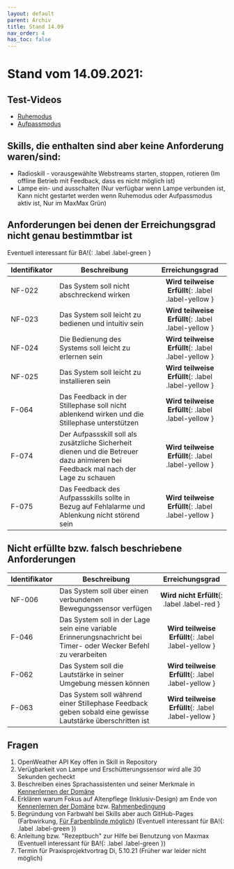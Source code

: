 ```yaml
---
layout: default
parent: Archiv
title: Stand 14.09
nav_order: 4
has_toc: false
---
```



# Stand vom 14.09.2021:

## Test-Videos 
* [Ruhemodus](https://youtu.be/w4Ok8G5Xfq4) 
* [Aufpassmodus](https://youtu.be/AmSz5L1lWlM)

## Skills, die enthalten sind aber keine Anforderung waren/sind:
* Radioskill - vorausgewählte Webstreams starten, stoppen, rotieren (Im offline Betrieb mit Feedback, dass es nicht möglich ist)
* Lampe ein- und ausschalten (Nur verfügbar wenn Lampe verbunden ist, Kann nicht gestartet werden wenn Ruhemodus oder Aufpassmodus aktiv ist, Nur im MaxMax Grün)

## Anforderungen bei denen der Erreichungsgrad nicht genau bestimmtbar ist
Eventuell interessant für BA!{: .label .label-green }

| Identifikator | Beschreibung                                                                                                                        | Erreichungsgrad                                                                                                          |
| ------------- | ----------------------------------------------------------------------------------------------------------------------------------- | :----------------------------------------------------------------------------------------------------------------: |
| NF-022        | Das System soll nicht abschreckend wirken                                                                                           |**Wird teilweise Erfüllt**{: .label .label-yellow }  |
| NF-023        | Das System soll leicht zu bedienen und intuitiv sein                                                                                |**Wird teilweise Erfüllt**{: .label .label-yellow }  |
| NF-024        | Die Bedienung des Systems soll leicht zu erlernen sein                                                                              |**Wird teilweise Erfüllt**{: .label .label-yellow }|
| NF-025        | Das System soll leicht zu installieren sein                                              |**Wird teilweise Erfüllt**{: .label .label-yellow }  |
| F-064         | Das Feedback in der Stillephase soll nicht ablenkend wirken und die Stillephase unterstützen                                        | **Wird teilweise Erfüllt**{: .label .label-yellow } |
| F-074         | Der Aufpassskill soll als zusätzliche Sicherheit dienen und die Betreuer dazu animieren bei Feedback mal nach der Lage zu schauen   |  **Wird teilweise Erfüllt**{: .label .label-yellow }   |
| F-075         | Das Feedback des Aufpassskills sollte in Bezug auf Fehlalarme und Ablenkung nicht störend sein                                      | **Wird teilweise Erfüllt**{: .label .label-yellow }   |

## Nicht erfüllte bzw. falsch beschriebene Anforderungen
| Identifikator | Beschreibung                                                                                                                        | Erreichungsgrad                                                                                                          |
| ------------- | ----------------------------------------------------------------------------------------------------------------------------------- | :----------------------------------------------------------------------------------------------------------------: |
| NF-006        | Das System soll über einen verbundenen Bewegungssensor verfügen                                                                       |**Wird nicht Erfüllt**{: .label .label-red }  |
| F-046         | Das System soll in der Lage sein eine variable Erinnerungsnachricht bei Timer- oder Wecker Befehl zu verarbeiten                    | **Wird teilweise Erfüllt**{: .label .label-yellow }  |
| F-062         | Das System soll die Lautstärke in seiner Umgebung messen können                                                                     | **Wird teilweise Erfüllt**{: .label .label-yellow }  |
| F-063         | Das System soll während einer Stillephase Feedback geben sobald eine gewisse Lautstärke überschritten ist                           | **Wird teilweise Erfüllt**{: .label .label-yellow }  |

## Fragen
1. OpenWeather API Key offen in Skill in Repository
2. Verügbarkeit von Lampe und Erschütterungssensor wird alle 30 Sekunden gecheckt
3. Beschreiben eines Sprachassistenten und seiner Merkmale in [Kennenlernen der Domäne](https://ip-landgraf.intia.de/vorbereitung)
4. Erklären warum Fokus auf Altenpflege (Inklusiv-Design) am Ende von [Kennenlernen der Domäne](https://ip-landgraf.intia.de/vorbereitung) bzw. [Rahmenbedingung](https://ip-landgraf.intia.de/pages/rahmenbedingung/)
5. Begründung von Farbwahl bei Skills aber auch GitHub-Pages (Farbwirkung, [Für Farbenblinde möglich](https://www.toptal.com/designers/colorfilter)) (Eventuell interessant für BA!{: .label .label-green })
6. Anleitung bzw. "Rezeptbuch" zur Hilfe bei Benutzung von Maxmax (Eventuell interessant für BA!{: .label .label-green })
7. Termin für Praxisprojektvortrag Di, 5.10.21 (Früher war leider nicht möglich)